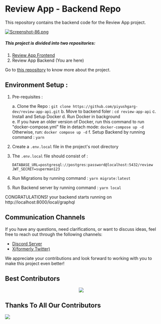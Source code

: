 # Review App - Backend Repo

This repository contains the backend code for the Review App project.

[![Screenshot-86.png](https://i.postimg.cc/pXzH9rcC/Screenshot-86.png)](https://postimg.cc/9rmSKmhw)

##### This project is divided into two repositories:

1. [Review App Frontend](https://github.com/piyushgarg-dev/review-app)
2. Review App Backend (You are here)

Go to [this repository](https://github.com/piyushgarg-dev/review-app) to know more about the project.

## Environment Setup :

1. Pre-requisites :

   a. Clone the Repo : `git clone https://github.com/piyushgarg-dev/review-app-api.git`
   b. Move to backend foler : `cd review-app-api`
   c. Install and Setup Docker
   d. Run Docker in background  
   e. If you have an older version of Docker, run this command to run "docker-compose.yml" file in detach mode:
      `docker-compose up -d`
      Otherwise, run: `docker compose up -d`
   f. Setup Backend by running command : `yarn`

2. Create a `.env.local` file in the project's root directory

3. The `.env.local` file should consist of :

   `DATABASE_URL=postgresql://postgres:password@localhost:5432/review
JWT_SECRET=superman123`

4. Run Migrations by running command : `yarn migrate:latest`

5. Run Backend server by running command : `yarn local`

CONGRATULATIONS! your backend starts running on http://localhost:8000/local/graphql

## Communication Channels

If you have any questions, need clarifications, or want to discuss ideas, feel free to reach out through the following channels:

- [Discord Server](https://discord.com/invite/YuUjtrufmT)
- [X(formerly Twitter)](https://twitter.com/piyushgarg_dev)

We appreciate your contributions and look forward to working with you to make this project even better!

## Best Contributors

<div align="center">
    <a  href="https://github.com/piyushgarg-dev/review-app-api/graphs/contributors">
        <img src="https://contrib.rocks/image?repo=piyushgarg-dev/review-app-api&anon=1" />
    </a>
</div>

## Thanks To All Our Contributors

<a href="https://github.com/piyushgarg-dev/review-app-api/graphs/contributors">
  <img src="https://contrib.rocks/image?repo=piyushgarg-dev/review-app-api" />
</a>
